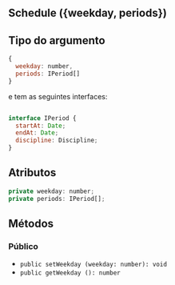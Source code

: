 ## Schedule ({weekday, periods})

## Tipo do argumento

```js
{
  weekday: number,
  periods: IPeriod[]
}
```

e tem as seguintes interfaces:

```js

interface IPeriod {
  startAt: Date;
  endAt: Date;
  discipline: Discipline;
}
```

## Atributos

```js
private weekday: number;
private periods: IPeriod[];
```

## Métodos

### Público

- `public setWeekday (weekday: number): void`
- `public getWeekday (): number`
